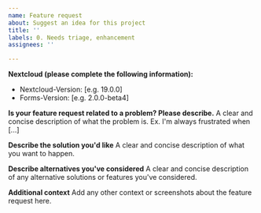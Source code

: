 ```yaml
---
name: Feature request
about: Suggest an idea for this project
title: ''
labels: 0. Needs triage, enhancement
assignees: ''

---
```


**Nextcloud (please complete the following information):**
- Nextcloud-Version: [e.g. 19.0.0]
- Forms-Version: [e.g. 2.0.0-beta4]

**Is your feature request related to a problem? Please describe.**
A clear and concise description of what the problem is. Ex. I'm always frustrated when [...]

**Describe the solution you'd like**
A clear and concise description of what you want to happen.

**Describe alternatives you've considered**
A clear and concise description of any alternative solutions or features you've considered.

**Additional context**
Add any other context or screenshots about the feature request here.
